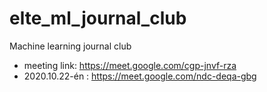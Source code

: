 # elte_ml_journal_club
Machine learning journal club

- meeting link: https://meet.google.com/cgp-jnvf-rza
- 2020.10.22-én : https://meet.google.com/ndc-deqa-gbg
